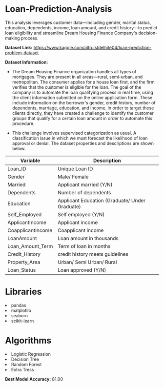 # Loan-Prediction-Analysis
This analysis leverages customer data—including gender, marital status, education, dependents, income, loan amount, and credit history—to predict loan eligibility and streamline Dream Housing Finance Company's decision-making process.

**Dataset Link:** https://www.kaggle.com/altruistdelhite04/loan-prediction-problem-dataset

**Dataset Information:**

  * The Dream Housing Finance organization handles all types of mortgages. They are present in all areas—rural, semi-urban, and metropolitan. The consumer applies for a house loan first, and the firm verifies that the customer is eligible for the loan. The goal of the company is to automate the loan qualifying process in real time, using the client information submitted on the online application form. These include information on the borrower's gender, credit history, number of dependents, marriage, education, and income. In order to target these clients directly, they have created a challenge to identify the customer groups that qualify for a certain loan amount in order to automate this procedure.
   
  * This challenge involves supervised categorization as usual. A classification issue in which we must forecast the likelihood of loan approval or denial. The dataset properties and descriptions are shown below.
   
Variable | Description
----------|--------------
Loan_ID | Unique Loan ID
Gender | Male/ Female
Married | Applicant married (Y/N)
Dependents | Number of dependents
Education | Applicant Education (Graduate/ Under Graduate)
Self_Employed | Self employed (Y/N)
ApplicantIncome | Applicant income
CoapplicantIncome | Coapplicant income
LoanAmount | Loan amount in thousands
Loan_Amount_Term | Term of loan in months
Credit_History | credit history meets guidelines
Property_Area | Urban/ Semi Urban/ Rural
Loan_Status | Loan approved (Y/N)


# Libraries

<li>pandas
<li>matplotlib
<li>seaborn
<li>scikit-learn

# Algorithms

<li>Logistic Regression
<li>Decision Tree
<li>Random Forest
<li>Extra Tress
  
**Best Model Accuracy:** 81.00

